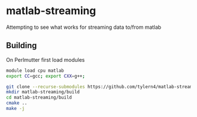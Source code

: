 # matlab-streaming

 Attempting to see what works for streaming data to/from matlab

## Building

On Perlmutter first load modules

```bash
module load cpu matlab
export CC=gcc; export CXX=g++; 
```

```bash
git clone --recurse-submodules https://github.com/tylern4/matlab-streaming.git
mkdir matlab-streaming/build
cd matlab-streaming/build
cmake ..
make -j
```
